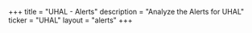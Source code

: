 +++
title = "UHAL - Alerts"
description = "Analyze the Alerts for UHAL"
ticker = "UHAL"
layout = "alerts"
+++

